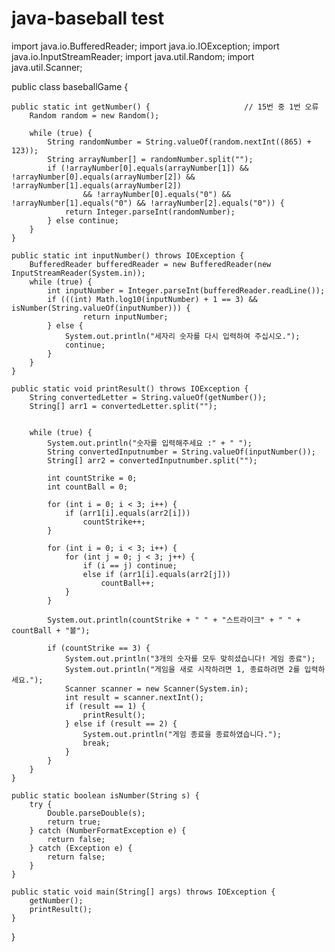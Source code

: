# java-baseball test

import java.io.BufferedReader;
import java.io.IOException;
import java.io.InputStreamReader;
import java.util.Random;
import java.util.Scanner;

public class baseballGame {

    public static int getNumber() {                     // 15번 중 1번 오류
        Random random = new Random();

        while (true) {
            String randomNumber = String.valueOf(random.nextInt((865) + 123));
            String arrayNumber[] = randomNumber.split("");
            if (!arrayNumber[0].equals(arrayNumber[1]) && !arrayNumber[0].equals(arrayNumber[2]) && !arrayNumber[1].equals(arrayNumber[2])
                    && !arrayNumber[0].equals("0") && !arrayNumber[1].equals("0") && !arrayNumber[2].equals("0")) {
                return Integer.parseInt(randomNumber);
            } else continue;
        }
    }

    public static int inputNumber() throws IOException {
        BufferedReader bufferedReader = new BufferedReader(new InputStreamReader(System.in));
        while (true) {
            int inputNumber = Integer.parseInt(bufferedReader.readLine());
            if (((int) Math.log10(inputNumber) + 1 == 3) && isNumber(String.valueOf(inputNumber))) {
                    return inputNumber;
            } else {
                System.out.println("세자리 숫자를 다시 입력하여 주십시오.");
                continue;
            }
        }
    }

    public static void printResult() throws IOException {
        String convertedLetter = String.valueOf(getNumber());
        String[] arr1 = convertedLetter.split("");


        while (true) {
            System.out.println("숫자를 입력해주세요 :" + " ");
            String convertedInputnumber = String.valueOf(inputNumber());
            String[] arr2 = convertedInputnumber.split("");

            int countStrike = 0;
            int countBall = 0;

            for (int i = 0; i < 3; i++) {
                if (arr1[i].equals(arr2[i]))
                    countStrike++;
            }

            for (int i = 0; i < 3; i++) {
                for (int j = 0; j < 3; j++) {
                    if (i == j) continue;
                    else if (arr1[i].equals(arr2[j]))
                        countBall++;
                }
            }

            System.out.println(countStrike + " " + "스트라이크" + " " + countBall + "볼");

            if (countStrike == 3) {
                System.out.println("3개의 숫자를 모두 맞히셨습니다! 게임 종료");
                System.out.println("게임을 새로 시작하려면 1, 종료하려면 2를 입력하세요.");
                Scanner scanner = new Scanner(System.in);
                int result = scanner.nextInt();
                if (result == 1) {
                    printResult();
                } else if (result == 2) {
                    System.out.println("게임 종료을 종료하였습니다.");
                    break;
                }
            }
        }
    }

    public static boolean isNumber(String s) {
        try {
            Double.parseDouble(s);
            return true;
        } catch (NumberFormatException e) {
            return false;
        } catch (Exception e) {
            return false;
        }
    }

    public static void main(String[] args) throws IOException {
        getNumber();
        printResult();
    }
}
